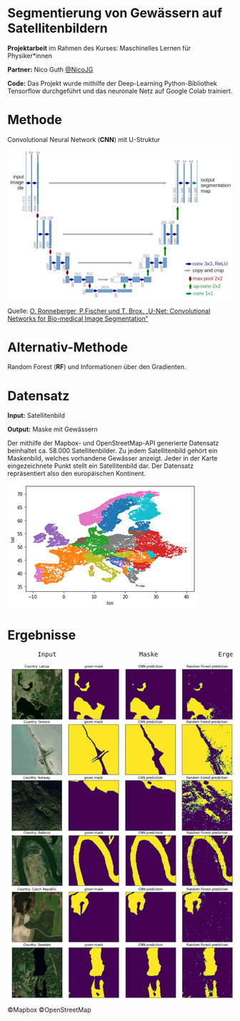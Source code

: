 # Segmentierung von Gewässern auf Satellitenbildern

**Projektarbeit** im Rahmen des Kurses: Maschinelles Lernen für Physiker*innen

**Partner:** Nico Guth [@NicoJG](https://github.com/NicoJG)

**Code:** Das Projekt wurde mithilfe der Deep-Learning Python-Bibliothek Tensorflow durchgeführt und das neuronale Netz auf Google Colab trainiert.

# Methode
Convolutional Neural Network (**CNN**) mit U-Struktur

<img src="https://github.com/SamGTex/ml_project_report/blob/main/content/img/u-net-architecture.png" alt="drawing" width="600"/>

Quelle: [O. Ronneberger, P.Fischer und T. Brox. „U-Net: Convolutional Networks for Bio-medical Image Segmentation“](http://lmb.informatik.uni-freiburg.de/Publications/2015/RFB15a.)

# Alternativ-Methode
Random Forest (**RF**) und Informationen über den Gradienten.

# Datensatz
**Input:** Satellitenbild

**Output:** Maske mit Gewässern

Der mithilfe der Mapbox- und OpenStreetMap-API generierte Datensatz beinhaltet ca. 58.000 Satellitenbilder.
Zu jedem Satellitenbild gehört ein Maskenbild, welches vorhandene Gewässer anzeigt.
Jeder in der Karte eingezeichnete Punkt stellt ein Satellitenbild dar.
Der Datensatz repräsentiert also den europäischen Kontinent.

![map][map]

[map]: https://github.com/SamGTex/ml_project_report/blob/main/content/img/map.png "Map"


# Ergebnisse
<pre>
        Input                      Maske                Ergebnis CNN            Ergebnis RF
</pre>

<img src="https://github.com/SamGTex/ml_project_report/blob/main/content/img/ergebnisse_gut.png" alt="drawing" width="800"/>

©Mapbox ©OpenStreetMap

